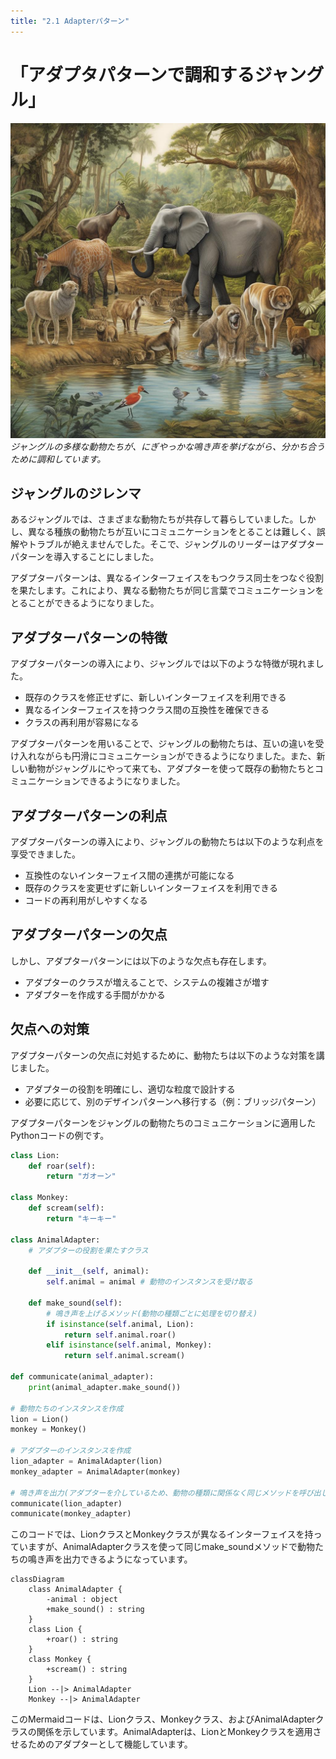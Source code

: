 ```yaml
---
title: "2.1 Adapterパターン"
---
```


# 「アダプタパターンで調和するジャングル」

![](/images/20230327_gof/A_diverse_group_of_animals_gathers_around_a_water_source.jpg)
*ジャングルの多様な動物たちが、にぎやっかな鳴き声を挙げながら、分かち合うために調和しています。*
## ジャングルのジレンマ

あるジャングルでは、さまざまな動物たちが共存して暮らしていました。しかし、異なる種族の動物たちが互いにコミュニケーションをとることは難しく、誤解やトラブルが絶えませんでした。そこで、ジャングルのリーダーはアダプターパターンを導入することにしました。

アダプターパターンは、異なるインターフェイスをもつクラス同士をつなぐ役割を果たします。これにより、異なる動物たちが同じ言葉でコミュニケーションをとることができるようになりました。

## アダプターパターンの特徴
アダプターパターンの導入により、ジャングルでは以下のような特徴が現れました。

- 既存のクラスを修正せずに、新しいインターフェイスを利用できる
- 異なるインターフェイスを持つクラス間の互換性を確保できる
- クラスの再利用が容易になる

アダプターパターンを用いることで、ジャングルの動物たちは、互いの違いを受け入れながらも円滑にコミュニケーションができるようになりました。また、新しい動物がジャングルにやって来ても、アダプターを使って既存の動物たちとコミュニケーションできるようになりました。

## アダプターパターンの利点
アダプターパターンの導入により、ジャングルの動物たちは以下のような利点を享受できました。

- 互換性のないインターフェイス間の連携が可能になる
- 既存のクラスを変更せずに新しいインターフェイスを利用できる
- コードの再利用がしやすくなる

## アダプターパターンの欠点
しかし、アダプターパターンには以下のような欠点も存在します。

- アダプターのクラスが増えることで、システムの複雑さが増す
- アダプターを作成する手間がかかる

## 欠点への対策
アダプターパターンの欠点に対処するために、動物たちは以下のような対策を講じました。

- アダプターの役割を明確にし、適切な粒度で設計する
- 必要に応じて、別のデザインパターンへ移行する（例：ブリッジパターン）

アダプターパターンをジャングルの動物たちのコミュニケーションに適用したPythonコードの例です。

```python
class Lion:
    def roar(self):
        return "ガオーン"

class Monkey:
    def scream(self):
        return "キーキー"

class AnimalAdapter:
    # アダプターの役割を果たすクラス

    def __init__(self, animal):
        self.animal = animal # 動物のインスタンスを受け取る

    def make_sound(self):
        # 鳴き声を上げるメソッド(動物の種類ごとに処理を切り替え)
        if isinstance(self.animal, Lion):
            return self.animal.roar()
        elif isinstance(self.animal, Monkey):
            return self.animal.scream()

def communicate(animal_adapter):
    print(animal_adapter.make_sound())

# 動物たちのインスタンスを作成
lion = Lion()
monkey = Monkey()

# アダプターのインスタンスを作成
lion_adapter = AnimalAdapter(lion)
monkey_adapter = AnimalAdapter(monkey)

# 鳴き声を出力(アダプターを介しているため、動物の種類に関係なく同じメソッドを呼び出している)
communicate(lion_adapter)
communicate(monkey_adapter)
```

このコードでは、LionクラスとMonkeyクラスが異なるインターフェイスを持っていますが、AnimalAdapterクラスを使って同じmake_soundメソッドで動物たちの鳴き声を出力できるようになっています。

```mermaid
classDiagram
    class AnimalAdapter {
        -animal : object
        +make_sound() : string
    }
    class Lion {
        +roar() : string
    }
    class Monkey {
        +scream() : string
    }
    Lion --|> AnimalAdapter
    Monkey --|> AnimalAdapter
```

このMermaidコードは、Lionクラス、Monkeyクラス、およびAnimalAdapterクラスの関係を示しています。AnimalAdapterは、LionとMonkeyクラスを適用させるためのアダプターとして機能しています。